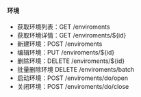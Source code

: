 #### 环境
- 获取环境列表：GET /enviroments
- 获取环境详情：GET /enviroments/${id}
- 新建环境：POST /enviroments
- 编辑环境：PUT /enviroments/${id}
- 删除环境：DELETE /enviroments/${id}
- 批量删除环境 DELETE /enviroments/batch
- 启动环境：POST /enviroments/do/open
- 关闭环境：POST /enviroments/do/close
